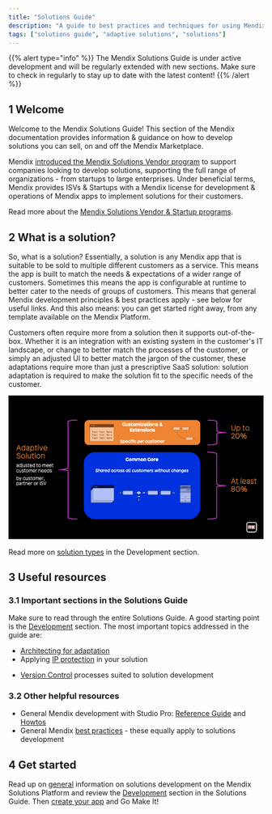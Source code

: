 ```yaml
---
title: "Solutions Guide"
description: "A guide to best practices and techniques for using Mendix"
tags: ["solutions guide", "adaptive solutions", "solutions"]
---
```


{{% alert type="info" %}}
The Mendix Solutions Guide is under active development and will be regularly extended with new sections. Make sure to check in regularly to stay up to date with the latest content!
{{% /alert %}}

## 1 Welcome

Welcome to the Mendix Solutions Guide! This section of the Mendix documentation provides information & guidance on how to develop solutions you can sell, on and off the Mendix Marketplace.

Mendix [introduced the Mendix Solutions Vendor program](https://www.mendix.com/blog/introducing-the-mendix-isv-partner-program/) to support companies looking to develop solutions, supporting the full range of organizations - from startups to large enterprises. Under beneficial terms, Mendix provides ISVs & Startups with a Mendix license for development & operations of Mendix apps to implement solutions for their customers.

Read more about the [Mendix Solutions Vendor & Startup programs](general).


## 2 What is a solution?

So, what is a solution? Essentially, a solution is any Mendix app that is suitable to be sold to multiple different customers as a service. This means the app is built to match the needs & expectations of a wider range of customers. Sometimes this means the app is configurable at runtime to better cater to the needs of groups of customers. This means that general Mendix development principles & best practices apply - see below for useful links. And this also means: you can get started right away, from any template available on the Mendix Platform.

Customers often require more from a solution then it supports out-of-the-box. Whether it is an integration with an existing system in the customer's IT landscape, or change to better match the processes of the customer, or simply an adjusted UI to better match the jargon of the customer, these adaptations require more than just a prescriptive SaaS solution: solution adaptation is required to make the solution fit to the specific needs of the customer.

![Adaptive Solution Architecture](attachments/adaptive-solution-architecture.png)

Read more on [solution types](solution-types) in the Development section.


## 3 Useful resources

### 3.1 Important sections in the Solutions Guide

Make sure to read through the entire Solutions Guide. A good starting point is the [Development](development) section. The most important topics addressed in the guide are:

- [Architecting for adaptation](adaptive-solution-architecture)
- Applying [IP protection](ip-protection) in your solution
<!-- TODO: Custom usage metering to implement different pricing models -->
- [Version Control](version-control) processes suited to solution development
<!-- TODO: Deployment of solutions -->

### 3.2 Other helpful resources

- General Mendix development with Studio Pro: [Reference Guide](/refguide) and [Howtos](/howto)
- General Mendix [best practices](/howto/general/dev-best-practices) - these equally apply to solutions development


## 4 Get started

Read up on [general](general) information on solutions development on the Mendix Solutions Platform and review the [Development](development) section in the Solutions Guide. Then [create your app](https://new.mendix.com/) and Go Make It!
